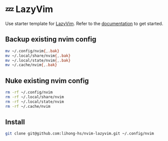 # 💤 LazyVim

Use starter template for [LazyVim](https://github.com/LazyVim/LazyVim).
Refer to the [documentation](https://lazyvim.github.io/installation) to get started.

## Backup existing nvim config
```bash
mv ~/.config/nvim{,.bak}
mv ~/.local/share/nvim{,.bak}
mv ~/.local/state/nvim{,.bak}
mv ~/.cache/nvim{,.bak}
```

## Nuke existing nvim config
```bash
rm -rf ~/.config/nvim
rm -rf ~/.local/share/nvim
rm -rf ~/.local/state/nvim
rm -rf ~/.cache/nvim
```

## Install
```bash
git clone git@github.com:lihong-hs/nvim-lazyvim.git ~/.config/nvim
```

